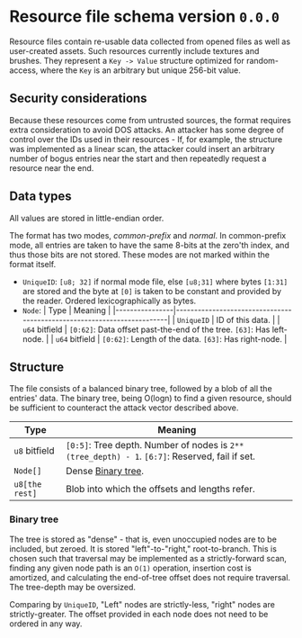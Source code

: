 # Resource file schema version `0.0.0`
Resource files contain re-usable data collected from opened files as well as user-created assets. Such resources currently include textures and brushes.
They represent a `Key -> Value` structure optimized for random-access, where the `Key` is an arbitrary but unique 256-bit value.

## Security considerations
Because these resources come from untrusted sources, the format requires extra consideration to avoid DOS attacks. An attacker has some degree of control
over the IDs used in their resources - If, for example, the structure was implemented as a linear scan, the attacker could insert an arbitrary number of bogus
entries near the start and then repeatedly request a resource near the end.

## Data types
All values are stored in little-endian order.

The format has two modes, *common-prefix* and *normal*. In common-prefix mode, all entries are taken to have the same 8-bits at the zero'th index, and thus those bits are not stored.
These modes are not marked within the format itself. 

* `UniqueID`:
    `[u8; 32]` if normal mode file, else `[u8;31]` where bytes `[1:31]` are stored and the byte at `[0]` is taken to be constant and provided by the reader. Ordered lexicographically as bytes.
* `Node`:
    | Type           | Meaning                                                                |
    |----------------|------------------------------------------------------------------------|
    | `UniqueID`     | ID of this data.                                                       |
    | `u64` bitfield | `[0:62]`: Data offset past-the-end of the tree. `[63]`: Has left-node. |
    | `u64` bitfield | `[0:62]`: Length of the data. `[63]`: Has right-node.                  |

## Structure
The file consists of a balanced binary tree, followed by a blob of all the entries' data. The binary tree, being O(logn) to find a given resource, should be sufficient to
counteract the attack vector described above.

| Type           | Meaning                                                                                        |
|----------------|------------------------------------------------------------------------------------------------|
| `u8` bitfield  | `[0:5]`: Tree depth. Number of nodes is `2**(tree_depth) - 1`. `[6:7]`: Reserved, fail if set. |
| `Node[]`       | Dense [Binary tree](#binary-tree).                                                             |
| `u8[the rest]` | Blob into which the offsets and lengths refer.                                                 |

### Binary tree
The tree is stored as "dense" - that is, even unoccupied nodes are to be included, but zeroed. It is stored "left"-to-"right," root-to-branch. This is chosen such that traversal may be implemented
as a strictly-forward scan, finding any given node path is an `O(1)` operation, insertion cost is amortized, and calculating the end-of-tree offset does not require traversal. The tree-depth may be oversized.

Comparing by `UniqueID`, "Left" nodes are strictly-less, "right" nodes are strictly-greater. The offset provided in each node does not need to be ordered in any way.
